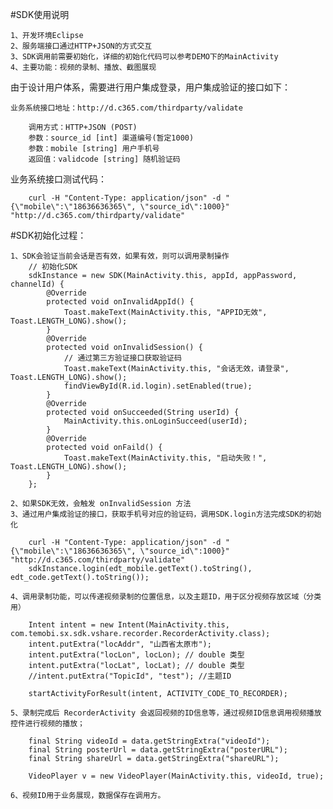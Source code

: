 #SDK使用说明

	1、开发环境Eclipse
	2、服务端接口通过HTTP+JSON的方式交互
	3、SDK调用前需要初始化，详细的初始化代码可以参考DEMO下的MainActivity
	4、主要功能：视频的录制、播放、截图展现

由于设计用户体系，需要进行用户集成登录，用户集成验证的接口如下：

	业务系统接口地址：http://d.c365.com/thirdparty/validate

		调用方式：HTTP+JSON (POST)
		参数：source_id [int] 渠道编号(暂定1000)
		参数：mobile [string] 用户手机号
		返回值：validcode [string] 随机验证码

    
业务系统接口测试代码：
		
		curl -H "Content-Type: application/json" -d "{\"mobile\":\"18636636365\", \"source_id\":1000}" "http://d.c365.com/thirdparty/validate"


#SDK初始化过程：

	1、SDK会验证当前会话是否有效，如果有效，则可以调用录制操作
		// 初始化SDK
		sdkInstance = new SDK(MainActivity.this, appId, appPassword, channelId) {
			@Override
			protected void onInvalidAppId() {
				Toast.makeText(MainActivity.this, "APPID无效", Toast.LENGTH_LONG).show();
			}
			@Override
			protected void onInvalidSession() {
				// 通过第三方验证接口获取验证码
				Toast.makeText(MainActivity.this, "会话无效，请登录", Toast.LENGTH_LONG).show();
				findViewById(R.id.login).setEnabled(true);
			}
			@Override
			protected void onSucceeded(String userId) {
				MainActivity.this.onLoginSucceed(userId);
			}
			@Override
			protected void onFaild() {
				Toast.makeText(MainActivity.this, "启动失败！", Toast.LENGTH_LONG).show();
			}
		};

	2、如果SDK无效，会触发 onInvalidSession 方法
	3、通过用户集成验证的接口，获取手机号对应的验证码，调用SDK.login方法完成SDK的初始化

		curl -H "Content-Type: application/json" -d "{\"mobile\":\"18636636365\", \"source_id\":1000}" "http://d.c365.com/thirdparty/validate"
		sdkInstance.login(edt_mobile.getText().toString(), edt_code.getText().toString());

	4、调用录制功能，可以传递视频录制的位置信息，以及主题ID，用于区分视频存放区域（分类用）

		Intent intent = new Intent(MainActivity.this, com.temobi.sx.sdk.vshare.recorder.RecorderActivity.class);
		intent.putExtra("locAddr", "山西省太原市");
		intent.putExtra("locLon", locLon); // double 类型
		intent.putExtra("locLat", locLat); // double 类型
		//intent.putExtra("TopicId", "test"); //主题ID
		
		startActivityForResult(intent, ACTIVITY_CODE_TO_RECORDER);

	5、录制完成后 RecorderActivity 会返回视频的ID信息等，通过视频ID信息调用视频播放控件进行视频的播放；
	
		final String videoId = data.getStringExtra("videoId");
		final String posterUrl = data.getStringExtra("posterURL");
		final String shareUrl = data.getStringExtra("shareURL");
		
		VideoPlayer v = new VideoPlayer(MainActivity.this, videoId, true);

	6、视频ID用于业务展现，数据保存在调用方。

